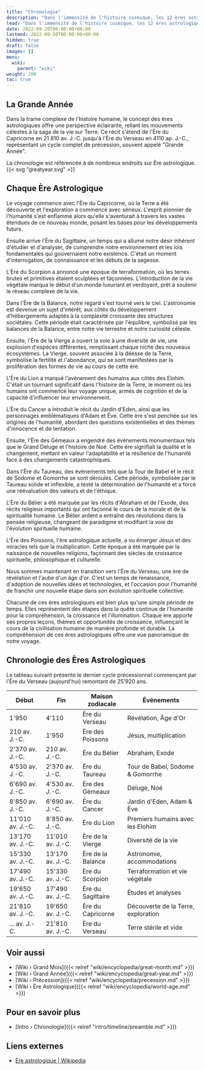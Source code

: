 ```yaml
---
title: "Chronologie"
description: "Dans l'immensité de l'histoire cosmique, les 12 ères astrologiques, commençant par l'Ère du Capricorne en 21 810 av. J.-C. et se terminant par l'Ère du Verseau en 4110 ap. J.-C., offrent une perspective fascinante pour observer la civilisation humaine. Ces ères reflètent un cycle complet de précession, souvent appelé Grande Année, un cycle qui guide le déroulement des événements et l'évolution de la conscience sur Terre. Chaque ère symbolise une époque distincte, apportant ses propres thèmes et leçons. L'Ère du Capricorne marque la découverte et l'exploration de la Terre. Le Sagittaire propulse les études et l'analyse, tandis que le Scorpion engendre la terraformation et la prolifération de la vie végétale. Dans l'Ère de la Balance, l'humanité se concentre sur l'astronomie et les aménagements, suivie de l'Ère de la Vierge qui voit une diversité de vie. L'Ère du Lion marque l'avènement des humains aux côtés des Elohim, suivi de l'Ère du Cancer, marquant l'époque du Jardin d'Eden et du récit d'Adam et Ève. Les ères suivantes portent chacune des jalons religieux et historiques significatifs, du déluge dans l'Ère des Gémeaux, aux événements tels que Babel, Sodome et Gomorrhe dans le Taureau, ainsi qu'Abraham et l'Exode dans le Bélier. L'Ère des Poissons observe l'avènement de Jésus, avec des miracles tels que la multiplication, conduisant à notre Ère du Verseau actuelle, symbolisant la révélation et le début d'un Âge d'Or. Ces ères représentent non seulement des périodes de temps, mais aussi un grand voyage cosmique que l'humanité entreprend dans sa quête de croissance spirituelle et d'illumination."
lead: "Dans l'immensité de l'histoire cosmique, les 12 ères astrologiques, commençant par l'Ère du Capricorne en 21 810 av. J.-C. et se terminant par l'Ère du Verseau en 4110 ap. J.-C., offrent une perspective fascinante pour observer la civilisation humaine. Ces ères reflètent un cycle complet de précession, souvent appelé Grande Année, un cycle qui guide le déroulement des événements et l'évolution de la conscience sur Terre. Chaque ère symbolise une époque distincte, apportant ses propres thèmes et leçons. L'Ère du Capricorne marque la découverte et l'exploration de la Terre. Le Sagittaire propulse les études et l'analyse, tandis que le Scorpion engendre la terraformation et la prolifération de la vie végétale. Dans l'Ère de la Balance, l'humanité se concentre sur l'astronomie et les aménagements, suivie de l'Ère de la Vierge qui voit une diversité de vie. L'Ère du Lion marque l'avènement des humains aux côtés des Elohim, suivi de l'Ère du Cancer, marquant l'époque du Jardin d'Eden et du récit d'Adam et Ève. Les ères suivantes portent chacune des jalons religieux et historiques significatifs, du déluge dans l'Ère des Gémeaux, aux événements tels que Babel, Sodome et Gomorrhe dans le Taureau, ainsi qu'Abraham et l'Exode dans le Bélier. L'Ère des Poissons observe l'avènement de Jésus, avec des miracles tels que la multiplication, conduisant à notre Ère du Verseau actuelle, symbolisant la révélation et le début d'un Âge d'Or. Ces ères représentent non seulement des périodes de temps, mais aussi un grand voyage cosmique que l'humanité entreprend dans sa quête de croissance spirituelle et d'illumination."
date: 2022-09-20T00:00:00+00:00
lastmod: 2022-09-20T00:00:00+00:00
hidden: true
draft: false
images: []
menu:
  wiki:
    parent: "wiki"
weight: 200
toc: true
---
```


## La Grande Année

Dans la trame complexe de l'histoire humaine, le concept des ères astrologiques offre une perspective éclairante, reliant les mouvements célestes à la saga de la vie sur Terre. Ce récit s'étend de l'Ère du Capricorne en 21 810 av. J.-C. jusqu'à l'Ère du Verseau en 4110 ap. J.-C., représentant un cycle complet de précession, souvent appelé "Grande Année".

La chronologie est référencée à de nombreux endroits sur Ère astrologique. {{< svg "greatyear.svg" >}}

## Chaque Ère Astrologique

Le voyage commence avec l'Ère du Capricorne, où la Terre a été découverte et l'exploration a commencé avec sérieux. L'esprit pionnier de l'humanité s'est enflammé alors qu'elle s'aventurait à travers les vastes étendues de ce nouveau monde, posant les bases pour les développements futurs.

Ensuite arrive l'Ère du Sagittaire, un temps qui a allumé notre désir inhérent d'étudier et d'analyser, de comprendre notre environnement et les lois fondamentales qui gouvernaient notre existence. C'était un moment d'interrogation, de connaissance et les débuts de la sagesse.

L'Ère du Scorpion a annoncé une époque de terraformation, où les terres brutes et primitives étaient sculptées et façonnées. L'introduction de la vie végétale marqua le début d'un monde luxuriant et verdoyant, prêt à soutenir le réseau complexe de la vie.

Dans l'Ère de la Balance, notre regard s'est tourné vers le ciel. L'astronomie est devenue un sujet d'intérêt, aux côtés du développement d'hébergements adaptés à la complexité croissante des structures sociétales. Cette période était caractérisée par l'équilibre, symbolisé par les balances de la Balance, entre notre vie terrestre et notre curiosité céleste.

Ensuite, l'Ère de la Vierge a ouvert la voie à une diversité de vie, une explosion d'espèces différentes, remplissant chaque niche des nouveaux écosystèmes. La Vierge, souvent associée à la déesse de la Terre, symbolise la fertilité et l'abondance, qui se sont manifestées par la prolifération des formes de vie au cours de cette ère.

L'Ère du Lion a marqué l'avènement des humains aux côtés des Elohim. C'était un tournant significatif dans l'histoire de la Terre, le moment où les humains ont commencé leur voyage unique, armés de cognition et de la capacité d'influencer leur environnement.

L'Ère du Cancer a introduit le récit du Jardin d'Eden, ainsi que les personnages emblématiques d'Adam et Ève. Cette ère s'est penchée sur les origines de l'humanité, abordant des questions existentielles et des thèmes d'innocence et de tentation.

Ensuite, l'Ère des Gémeaux a engendré des événements monumentaux tels que le Grand Déluge et l'histoire de Noé. Cette ère signifiait la dualité et le changement, mettant en valeur l'adaptabilité et la résilience de l'humanité face à des changements catastrophiques.

Dans l'Ère du Taureau, des événements tels que la Tour de Babel et le récit de Sodome et Gomorrhe se sont déroulés. Cette période, symbolisée par le Taureau solide et inflexible, a testé la détermination de l'humanité et a forcé une réévaluation des valeurs et de l'éthique.

L'Ère du Bélier a été marquée par les récits d'Abraham et de l'Exode, des récits religieux importants qui ont façonné le cours de la morale et de la spiritualité humaine. Le Bélier ardent a entraîné des révolutions dans la pensée religieuse, changeant de paradigme et modifiant la voie de l'évolution spirituelle humaine.

L'Ère des Poissons, l'ère astrologique actuelle, a vu émerger Jésus et des miracles tels que la multiplication. Cette époque a été marquée par la naissance de nouvelles religions, façonnant des siècles de croissance spirituelle, philosophique et culturelle.

Nous sommes maintenant en transition vers l'Ère du Verseau, une ère de révélation et l'aube d'un âge d'or. C'est un temps de renaissance, d'adoption de nouvelles idées et technologies, et l'occasion pour l'humanité de franchir une nouvelle étape dans son évolution spirituelle collective.

Chacune de ces ères astrologiques est bien plus qu'une simple période de temps. Elles représentent des étapes dans la quête continue de l'humanité pour la compréhension, la croissance et l'illumination. Chaque ère apporte ses propres leçons, thèmes et opportunités de croissance, influençant le cours de la civilisation humaine de manière profonde et durable. La compréhension de ces ères astrologiques offre une vue panoramique de notre voyage.

## Chronologie des Ères Astrologiques

Le tableau suivant présente le dernier cycle précessionnel commençant par l'Ère du Verseau (aujourd'hui) remontant de 25'920 ans.

| Début      | Fin        | Maison zodiacale    | Événements                    |
|------------|------------|---------------------|-------------------------------|
| 1'950      | 4'110      | Ère du Verseau      | Révélation, Âge d'Or          |
| 210 av. J.-C. | 1'950      | Ère des Poissons   | Jésus, multiplication         |
| 2'370 av. J.-C. | 210 av. J.-C. | Ère du Bélier    | Abraham, Exode                |
| 4'530 av. J.-C. | 2'370 av. J.-C. | Ère du Taureau   | Tour de Babel, Sodome & Gomorrhe |
| 6'690 av. J.-C. | 4'530 av. J.-C. | Ère des Gémeaux  | Déluge, Noé                   |
| 8'850 av. J.-C. | 6'690 av. J.-C. | Ère du Cancer     | Jardin d'Eden, Adam & Ève    |
| 11'010 av. J.-C. | 8'850 av. J.-C. | Ère du Lion      | Premiers humains avec les Elohim |
| 13'170 av. J.-C. | 11'010 av. J.-C. | Ère de la Vierge | Diversité de la vie           |
| 15'330 av. J.-C. | 13'170 av. J.-C. | Ère de la Balance | Astronomie, accommodations    |
| 17'490 av. J.-C. | 15'330 av. J.-C. | Ère du Scorpion   | Terraformation et vie végétale |
| 19'650 av. J.-C. | 17'490 av. J.-C. | Ère du Sagittaire | Études et analyses            |
| 21'810 av. J.-C. | 19'650 av. J.-C. | Ère du Capricorne | Découverte de la Terre, exploration |
| ... av. J.-C. | 21'810 av. J.-C. | Ère du Verseau   | Terre stérile et vide         |

## Voir aussi

- [Wiki › Grand Mois]({{< relref "wiki/encyclopedia/great-month.md" >}})
- [Wiki › Grand Année]({{< relref "wiki/encyclopedia/great-year.md" >}})
- [Wiki › Précession]({{< relref "wiki/encyclopedia/precession.md" >}})
- [Wiki › Ère Astrologique]({{< relref "wiki/encyclopedia/world-age.md" >}})

## Pour en savoir plus

- [Intro › Chronologie]({{< relref "intro/timeline/preamble.md" >}})

## Liens externes

- [Ère astrologique | Wikipedia](https://fr.wikipedia.org/wiki/%C3%88re_astrologique)
